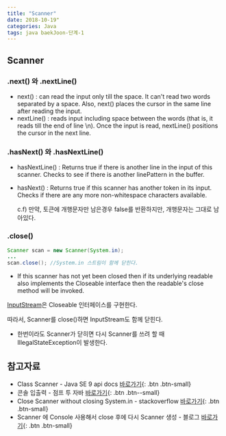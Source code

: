 ```yaml
---
title: "Scanner"
date: 2018-10-19"
categories: Java
tags: java baekJoon-단계-1
---
```


## Scanner

### .next() 와 .nextLine()
* next() : can read the input only till the space. It can't read two words separated by a space. Also, next() places the cursor in the same line after reading the input.
* nextLine() : reads input including space between the words (that is, it reads till the end of line \n). Once the input is read, nextLine() positions the cursor in the next line.

### .hasNext() 와 .hasNextLine()
* hasNextLine() : Returns true if there is another line in the input of this scanner. Checks to see if there is another linePattern in the buffer.
* hasNext() : Returns true if this scanner has another token in its input. Checks if there are any more non-whitespace characters available.

  c.f) 만약, 토큰에 개행문자만 남은경우 false를 반환하지만, 개행문자는 그대로 남아있다.

### .close()
```java
Scanner scan = new Scanner(System.in);
...
scan.close(); //System.in 스트림이 함께 닫힌다.
```
* If this scanner has not yet been closed then if its underlying readable also implements the Closeable interface then the readable's close method will be invoked.

[InputStream](https://docs.oracle.com/javase/7/docs/api/java/io/InputStream.html)은 Closeable 인터페이스를 구현한다.

따라서, Scanner를 close()하면 InputStream도 함께 닫힌다.
* 한번이라도 Scanner가 닫히면 다시 Scanner를 쓰려 할 때 IllegalStateException이 발생한다.

## 참고자료
* Class Scanner - Java SE 9 api docs [바로가기](https://docs.oracle.com/javase/9/docs/api/java/util/Scanner.html){: .btn .btn-small}
* 콘솔 입출력 - 점프 투 자바 [바로가기](https://wikidocs.net/226){: .btn .btn--small}
* Close Scanner without closing System.in - stackoverflow [바로가기](https://stackoverflow.com/questions/14962082/close-scanner-without-closing-system-in){: .btn .btn-small}
* Scanner 에 Console 사용해서 close 후에 다시 Scanner 생성 - 블로그 [바로가기](https://blog.naver.com/shwsun/40172530715){: .btn .btn-small}
